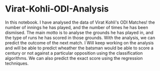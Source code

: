 # Virat-Kohli-ODI-Analysis

In this notebook. I have analysed the data of Virat Kohli's ODI Matches! the number of innings he has played, and the number of times he has been dismiised. 
The main motto is to analyse the grounds he has played in, and the type of runs he has scored in those grounds. With the analysis, we can predict the outcome of the next match.
I Will keep working on the analysis and will be able to predict wheather the batsman would be able to score a century or not against a particular opposition using the classification algorithms.
We can also predict the exact score using the regression techniques.
